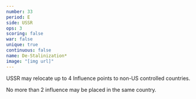 ```yaml
---
number: 33
period: E
side: USSR
ops: 3
scoring: false
war: false
unique: true
continuous: false
name: De-Stalinization*
image: "[img url]"
---
```

USSR may relocate up to 4 Influence points to non-US controlled countries.

No more than 2 influence may be placed in the same country.
